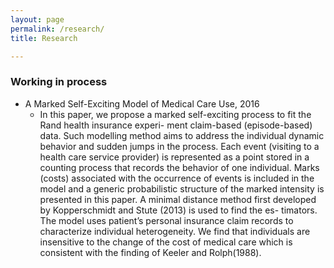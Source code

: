 ```yaml
---
layout: page
permalink: /research/
title: Research

---
```


### Working in process

* A Marked Self-Exciting Model of Medical Care Use, 2016
  * In this paper, we propose a marked self-exciting process to fit the Rand health insurance experi-
	ment claim-based (episode-based) data. Such modelling method aims to address the individual
	dynamic behavior and sudden jumps in the process. Each event (visiting to a health care service
	provider) is represented as a point stored in a counting process that records the behavior of one
	individual. Marks (costs) associated with the occurrence of events is included in the model and
	a generic probabilistic structure of the marked intensity is presented in this paper. A minimal
	distance method first developed by Kopperschmidt and Stute (2013) is used to find the es-
	timators. The model uses patient’s personal insurance claim records to characterize individual
	heterogeneity. We find that individuals are insensitive to the change of the cost of medical care
	which is consistent with the finding of Keeler and Rolph(1988).
